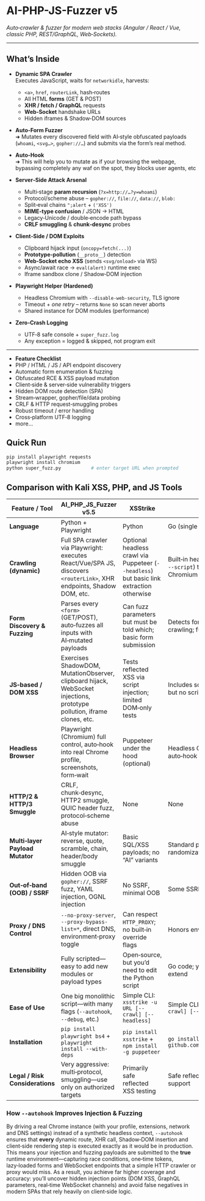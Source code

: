 # AI-PHP-JS-Fuzzer v5 
_Auto‑crawler & fuzzer for modern web stacks (Angular / React / Vue, classic PHP, REST/GraphQL, Web‑Sockets)._

---

## What’s Inside

- **Dynamic SPA Crawler**  
  Executes JavaScript, waits for `networkidle`, harvests:
  - `<a>`, `href`, `routerLink`, hash‑routes  
  - All HTML **forms** (GET & POST)  
  - **XHR / fetch / GraphQL** requests  
  - **Web‑Socket** handshake URLs  
  - Hidden iframes & Shadow‑DOM sources  

- **Auto‑Form Fuzzer**  
  ➜ Mutates every discovered field with AI‑style obfuscated payloads (`whoami`, `<svg…>`, `gopher://…`) and submits via the form’s real method.

- **Auto‑Hook**  
  ➜ This will help you to mutate as if your browsing the webpage, bypassing completely any waf on the spot, they blocks user agents, etc

- **Server‑Side Attack Arsenal**
  - Multi‑stage **param recursion** (`?x=http://…?y=whoami`)
  - Protocol/scheme abuse – `gopher://`, `file://`, `data://`, `blob:`  
  - Split‑eval chains `";alert` + `('XSS')`  
  - **MIME‑type confusion** / JSON → HTML  
  - Legacy‑Unicode / double‑encode path bypass  
  - **CRLF smuggling** & **chunk‑desync** probes

- **Client‑Side / DOM Exploits**
  - Clipboard hijack input (`oncopy=fetch(...)`)  
  - **Prototype‑pollution** (`__proto__`) detection  
  - **Web‑Socket echo XSS** (sends `<svg/onload>` via WS)  
  - Async/await race → `eval(alert)` runtime exec  
  - Iframe sandbox clone / Shadow‑DOM injection  

- **Playwright Helper (Hardened)**
  - Headless Chromium with `--disable-web-security`, TLS ignore  
  - Timeout + _one retry_ – returns `None` so scan never aborts  
  - Shared instance for DOM modules (performance)

- **Zero‑Crash Logging**
  - UTF‑8 safe console + `super_fuzz.log`  
  - Any exception = logged & skipped, not program exit

---

- **Feature Checklist**
 - PHP / HTML / JS / API endpoint discovery
 - Automatic form enumeration & fuzzing
 - Obfuscated RCE & XSS payload mutation
 - Client‑side & server‑side vulnerability triggers
 - Hidden DOM route detection (SPA)
 - Stream‑wrapper, gopher/file/data probing
 - CRLF & HTTP request‑smuggling probes
 - Robust timeout / error handling
 - Cross‑platform UTF‑8 logging
 - more...

 ##  Quick Run

```bash
pip install playwright requests
playwright install chromium
python super_fuzz.py           # enter target URL when prompted
```

## Comparison with Kali XSS, PHP, and JS Tools

| Feature / Tool                    | AI_PHP_JS_Fuzzer v5.5                                                                                                                                     | XSStrike                                                   | DalFox                                                          | XSSer                                          |
|-----------------------------------|--------------------------------------------------------------------------------------------------------------------------------------------------------|------------------------------------------------------------|----------------------------------------------------------------|------------------------------------------------|
| **Language**                      | Python + Playwright                                                                                                                                    | Python                                                     | Go (single binary)                                             | Python                                         |
| **Crawling (dynamic)**            | Full SPA crawler via Playwright: executes React/Vue/SPA JS, discovers `<routerLink>`, XHR endpoints, Shadow DOM, etc.                                   | Optional headless crawl via Puppeteer (`--headless`) but basic link extraction otherwise | Built‑in headless crawler (`--crawl` + `--script`) that uses a bundled Chromium driver | Limited: simple link discovery from HTML; no real JS execution |
| **Form Discovery & Fuzzing**      | Parses every `<form>` (GET/POST), auto‑fuzzes all inputs with AI‑mutated payloads                                                                        | Can fuzz parameters but must be told which; basic form submission | Detects forms automatically when crawling; fuzzes common names   | Auto‑discovers forms but no deep SPA/form‑wait support |
| **JS‑based / DOM XSS**            | Exercises ShadowDOM, MutationObserver, clipboard hijack, WebSocket injections, prototype pollution, iframe clones, etc.                                  | Tests reflected XSS via script injection; limited DOM‑only tests | Includes some DOM XSS payloads, but no scripted observers or WS   | Focuses on reflected/stored XSS; minimal DOM support |
| **Headless Browser**              | Playwright (Chromium) full control, auto‑hook into real Chrome profile, screenshots, form‑wait                                                           | Puppeteer under the hood (optional)                         | Headless Chromium embedded; auto‑hook via script flag            | No headless browser; pure HTTP                 |
| **HTTP/2 & HTTP/3 Smuggle**       | CRLF, chunk‑desync, HTTP2 smuggle, QUIC header fuzz, protocol‑scheme abuse                                                                               | None                                                       | None                                                           | None                                           |
| **Multi‑layer Payload Mutator**   | AI‑style mutator: reverse, quote, scramble, chain, header/body smuggle                                                                                  | Basic SQL/XSS payloads; no “AI” variants                     | Standard payload library; no randomization                       | Standard payload library                       |
| **Out‑of‑band (OOB) / SSRF**      | Hidden OOB via `gopher://`, SSRF fuzz, YAML injection, OGNL injection                                                                                   | No SSRF, minimal OOB                                        | Some SSRF via URL param fuzz                                    | No SSRF or OOB                                 |
| **Proxy / DNS Control**           | `--no-proxy-server`, `--proxy-bypass-list=*`, direct DNS, environment‑proxy toggle                                                                      | Can respect `HTTP_PROXY`; no built‑in override flags        | Honors env proxy; no override flags                             | Honors env proxy                                |
| **Extensibility**                 | Fully scripted—easy to add new modules or payload types                                                                                                 | Open‑source, but you’d need to edit the Python script       | Go code; you’d have to recompile to extend                      | Python script; extensible but less modular      |
| **Ease of Use**                   | One big monolithic script—with many flags (`--autohook`, `--debug`, etc.)                                                                               | Simple CLI: `xsstrike -u URL [--crawl] [--headless]`         | Simple CLI: `dalfox url URL [--crawl] [--script]`              | Simple CLI: `xsser -u URL [options]`            |
| **Installation**                  | `pip install playwright bs4` + `playwright install --with-deps`                                                                                        | `pip install xsstrike` + `npm install -g puppeteer`         | `go install github.com/hahwul/dalfox/v2@latest`                | `pip install XSSer`                            |
| **Legal / Risk Considerations**   | Very aggressive: multi‑protocol, smuggling—use only on authorized targets                                                                               | Primarily safe reflected XSS testing                        | Safe reflected XSS with headless support                        | Basic reflected/stored XSS; low‑risk            |



### How `--autohook` Improves Injection & Fuzzing

By driving a real Chrome instance (with your profile, extensions, network and DNS settings) instead of a synthetic headless context, `--autohook` ensures that **every** dynamic route, XHR call, Shadow‑DOM insertion and client‑side rendering step is executed exactly as it would be in production. This means your injection and fuzzing payloads are submitted to the **true** runtime environment—capturing race conditions, one‑time tokens, lazy‑loaded forms and WebSocket endpoints that a simple HTTP crawler or proxy would miss. As a result, you achieve far higher coverage and accuracy: you’ll uncover hidden injection points (DOM XSS, GraphQL parameters, real‑time WebSocket channels) and avoid false negatives in modern SPAs that rely heavily on client‑side logic.
